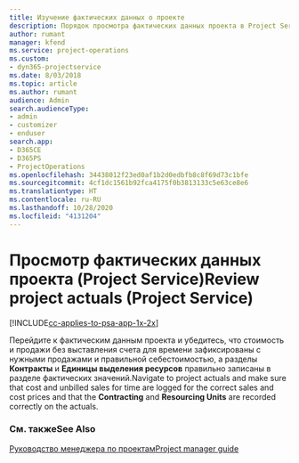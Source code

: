 ```yaml
---
title: Изучение фактических данных о проекте
description: Порядок просмотра фактических данных проекта в Project Service
author: rumant
manager: kfend
ms.service: project-operations
ms.custom:
- dyn365-projectservice
ms.date: 8/03/2018
ms.topic: article
ms.author: rumant
audience: Admin
search.audienceType:
- admin
- customizer
- enduser
search.app:
- D365CE
- D365PS
- ProjectOperations
ms.openlocfilehash: 34438012f23ed0af1b2d0edbfb8c8f69d73c1bfe
ms.sourcegitcommit: 4cf1dc1561b92fca4175f0b3813133c5e63ce8e6
ms.translationtype: HT
ms.contentlocale: ru-RU
ms.lasthandoff: 10/28/2020
ms.locfileid: "4131204"
---
```

# <a name="review-project-actuals-project-service"></a><span data-ttu-id="8a8d4-103">Просмотр фактических данных проекта (Project Service)</span><span class="sxs-lookup"><span data-stu-id="8a8d4-103">Review project actuals (Project Service)</span></span>

[!INCLUDE[cc-applies-to-psa-app-1x-2x](../includes/cc-applies-to-psa-app-1x-2x.md)]

<span data-ttu-id="8a8d4-104">Перейдите к фактическим данным проекта и убедитесь, что стоимость и продажи без выставления счета для времени зафиксированы с нужными продажами и правильной себестоимостью, а разделы **Контракты** и **Единицы выделения ресурсов** правильно записаны в разделе фактических значений.</span><span class="sxs-lookup"><span data-stu-id="8a8d4-104">Navigate to project actuals and make sure that cost and unbilled sales for time are logged for the correct sales and cost prices and that the **Contracting** and **Resourcing Units** are recorded correctly on the actuals.</span></span>  
  
### <a name="see-also"></a><span data-ttu-id="8a8d4-105">См. также</span><span class="sxs-lookup"><span data-stu-id="8a8d4-105">See Also</span></span>  
 [<span data-ttu-id="8a8d4-106">Руководство менеджера по проектам</span><span class="sxs-lookup"><span data-stu-id="8a8d4-106">Project manager guide</span></span>](../psa/project-manager-guide.md)
